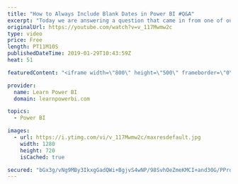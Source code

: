 ```yaml
---
title: "How to Always Include Blank Dates in Power BI #Q&A"
excerpt: "Today we are answering a question that came in from one of our Learn Power BI Family members, Venkatesh. 👉 Download Power BI File in Video at https://web.learnpowerbi.com/download/  👉 FREE Power BI Step-by-Step Tutorial http://web.learnpowerbi.com/tutorial 👉 Download Accompanying PBIX Files for Video"
originalUrl: https://youtube.com/watch?v=v_117Mwmw2c
type: video
price: Free
length: PT11M10S
publishedDateTime: 2019-01-29T10:43:59Z
heat: 51

featuredContent: "<iframe width=\"800\" height=\"500\" frameborder=\"0\" src=\"https://www.youtube.com/embed/v_117Mwmw2c\" allow=\"accelerometer; autoplay; encrypted-media; gyroscope; picture-in-picture\" allowfullscreen></iframe>"

provider:
  name: Learn Power BI
  domain: learnpowerbi.com

topics:
  - Power BI

images:
  - url: https://i.ytimg.com/vi/v_117Mwmw2c/maxresdefault.jpg
    width: 1280
    height: 720
    isCached: true

secured: "bGx3g/vNg9MBy3IkxgGadQWi+BgjvS4wNP/98SvhOeZmeKMCI+and30G/PPrdic6wN+iZygA0R5dj6dLnwH7MeyYmLJw/3nH/e6iO1qAWCQrPhqMFBsJFRoLFGo/309mKEp6EFIrXPBQk+4UF3IHbHhOCgqitAMiHI2Pyj/JwHS26vBtVctvQTS8GbCiqsu2uClavezc46XnYKySN+abLL49RmjX1kWG++tc9dH531EPTxjKY/MP/rXPVSa5NSNvcYwVrBoLDuh9guPGKOypU9VGZeTsu1dvHsFWEz/3OE0vaHk0MCehFfC53HlwUfU6zh2kvxc1G9Yx/zUUHv0HIl/yZXei0l+8ek1Hbjpup3TbYMf8BCVqpDEYKLMAotIcr6WHVVMEf/TrR2z0VNAVEJOlAfDe14bL7UMPVxAtl/k=;A/xP4xOx9EyYN1OtN2qFkg=="
---
```


